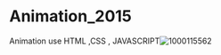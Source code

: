 # Animation_2015
Animation use HTML ,CSS , JAVASCRIPT![1000115562](https://github.com/user-attachments/assets/e8fcedc2-69c8-4f81-942f-7ff88f85b813)

